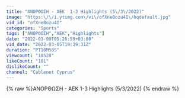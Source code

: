 ```yaml
---
title: "ΑΝΟΡΘΩΣΗ - ΑΕΚ  1-3 Highlights (5\/3\/2022)"
image: "https:\/\/i.ytimg.com\/vi\/ofXneBozu4I\/hqdefault.jpg"
vid_id: "ofXneBozu4I"
categories: "Sports"
tags: ["ΑΝΟΡΘΩΣΗ","ΑΕΚ","Highlights"]
date: "2022-03-09T05:26:59+03:00"
vid_date: "2022-03-05T19:39:31Z"
duration: "PT10M58S"
viewcount: "18528"
likeCount: "101"
dislikeCount: ""
channel: "Cablenet Cyprus"
---
```

{% raw %}ΑΝΟΡΘΩΣΗ - ΑΕΚ  1-3 Highlights (5/3/2022) {% endraw %}
